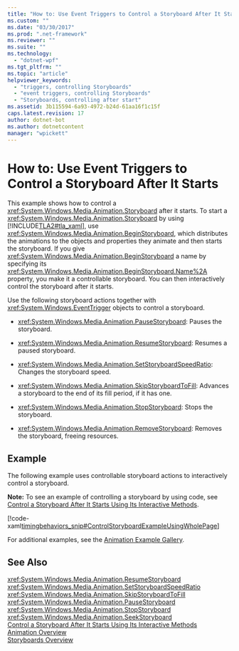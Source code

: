 ```yaml
---
title: "How to: Use Event Triggers to Control a Storyboard After It Starts | Microsoft Docs"
ms.custom: ""
ms.date: "03/30/2017"
ms.prod: ".net-framework"
ms.reviewer: ""
ms.suite: ""
ms.technology: 
  - "dotnet-wpf"
ms.tgt_pltfrm: ""
ms.topic: "article"
helpviewer_keywords: 
  - "triggers, controlling Storyboards"
  - "event triggers, controlling Storyboards"
  - "Storyboards, controlling after start"
ms.assetid: 3b115594-6a93-4972-b24d-61aa16f1c15f
caps.latest.revision: 17
author: dotnet-bot
ms.author: dotnetcontent
manager: "wpickett"
---
```

# How to: Use Event Triggers to Control a Storyboard After It Starts
This example shows how to control a <xref:System.Windows.Media.Animation.Storyboard> after it starts. To start a <xref:System.Windows.Media.Animation.Storyboard> by using [!INCLUDE[TLA2#tla_xaml](../../../../includes/tla2sharptla-xaml-md.md)], use <xref:System.Windows.Media.Animation.BeginStoryboard>, which distributes the animations to the objects and properties they animate and then starts the storyboard. If you give <xref:System.Windows.Media.Animation.BeginStoryboard> a name by specifying its <xref:System.Windows.Media.Animation.BeginStoryboard.Name%2A> property, you make it a controllable storyboard. You can then interactively control the storyboard after it starts.  
  
 Use the following storyboard actions together with <xref:System.Windows.EventTrigger> objects to control a storyboard.  
  
-   <xref:System.Windows.Media.Animation.PauseStoryboard>: Pauses the storyboard.  
  
-   <xref:System.Windows.Media.Animation.ResumeStoryboard>: Resumes a paused storyboard.  
  
-   <xref:System.Windows.Media.Animation.SetStoryboardSpeedRatio>: Changes the storyboard speed.  
  
-   <xref:System.Windows.Media.Animation.SkipStoryboardToFill>: Advances a storyboard to the end of its fill period, if it has one.  
  
-   <xref:System.Windows.Media.Animation.StopStoryboard>: Stops the storyboard.  
  
-   <xref:System.Windows.Media.Animation.RemoveStoryboard>: Removes the storyboard, freeing resources.  
  
## Example  
 The following example uses controllable storyboard actions to interactively control a storyboard.  
  
 **Note:** To see an example of controlling a storyboard by using code, see [Control a Storyboard After It Starts Using Its Interactive Methods](../../../../docs/framework/wpf/graphics-multimedia/how-to-control-a-storyboard-after-it-starts.md).  
  
 [!code-xaml[timingbehaviors_snip#ControlStoryboardExampleUsingWholePage](../../../../samples/snippets/csharp/VS_Snippets_Wpf/timingbehaviors_snip/CSharp/ControlStoryboardExample.xaml#controlstoryboardexampleusingwholepage)]  
  
 For additional examples, see the [Animation Example Gallery](http://go.microsoft.com/fwlink/?LinkID=159969).  
  
## See Also  
 <xref:System.Windows.Media.Animation.ResumeStoryboard>   
 <xref:System.Windows.Media.Animation.SetStoryboardSpeedRatio>   
 <xref:System.Windows.Media.Animation.SkipStoryboardToFill>   
 <xref:System.Windows.Media.Animation.PauseStoryboard>   
 <xref:System.Windows.Media.Animation.StopStoryboard>   
 <xref:System.Windows.Media.Animation.SeekStoryboard>   
 [Control a Storyboard After It Starts Using Its Interactive Methods](../../../../docs/framework/wpf/graphics-multimedia/how-to-control-a-storyboard-after-it-starts.md)   
 [Animation Overview](../../../../docs/framework/wpf/graphics-multimedia/animation-overview.md)   
 [Storyboards Overview](../../../../docs/framework/wpf/graphics-multimedia/storyboards-overview.md)

